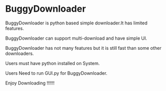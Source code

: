 # BuggyDownloader


  BuggyDownloader is python based simple downloader.It has limited features.
  
  BuggyDownloader can support multi-download and have simple UI.
  
  BuggyDownloader has not many features but it is still fast than some other downloaders.
  
  Users must have python installed on System.
  
  Users Need to run GUI.py for BuggyDownloader.
  
  
  Enjoy Downloading !!!!!!

